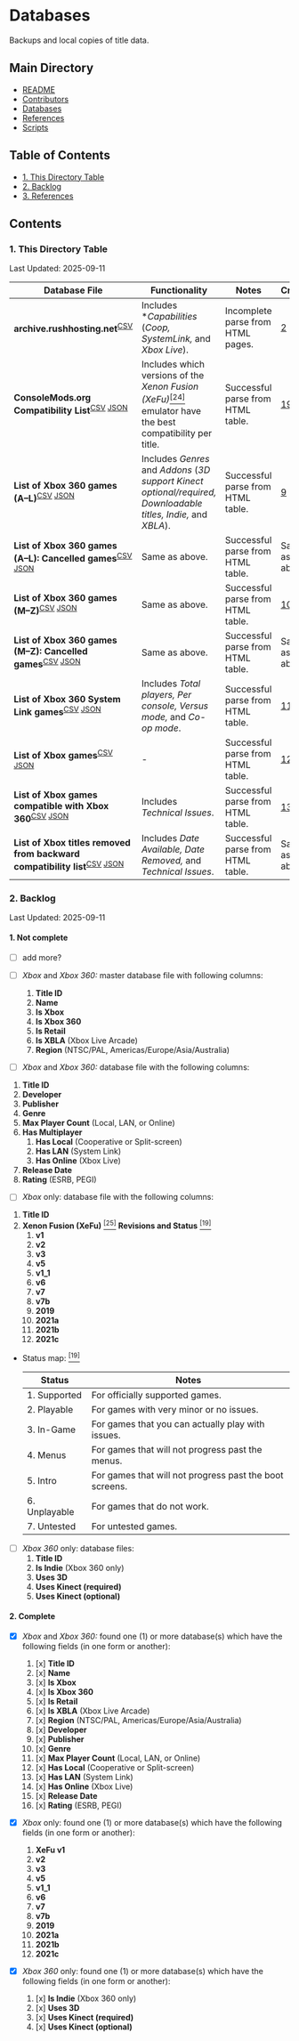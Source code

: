 # Databases
Backups and local copies of title data.

## Main Directory

- [README](../README.md)
- [Contributors](../CONTRIBUTORS.md)
- [Databases](.README.md)
- [References](../REFERENCES.md)
- [Scripts](../scripts/README.md)

## Table of Contents

- [1. This Directory Table](#1-this-directory-table)
- [2. Backlog](#2-backlog)
- [3. References](#3-references)

## Contents

### 1. This Directory Table

Last Updated: 2025-09-11

| Database File | Functionality | Notes | Credits |
| - | - | - | - |
| **archive.rushhosting.net**<sup>[CSV][201]</sup> | Includes **Capabilities* (*Coop, SystemLink,* and *Xbox Live*). | Incomplete parse from HTML pages. | [2](../REFERENCES.md#2) |
| **ConsoleMods.org Compatibility List**<sup>[CSV][101] [JSON][102]</sup> | Includes which versions of the *Xenon Fusion (XeFu)*[<sup>\[24\]</sup>](../REFERENCES.md#24) emulator have the best compatibility per title. | Successful parse from HTML table. | [19](../REFERENCES.md#19) |
| **List of Xbox 360 games (A–L)**<sup>[CSV][301] [JSON][302]</sup> | Includes *Genres* and *Addons* (*3D support Kinect optional/required, Downloadable titles, Indie,* and *XBLA*). | Successful parse from HTML table. | [9](../REFERENCES.md#9) |
| **List of Xbox 360 games (A–L): Cancelled games**<sup>[CSV][311] [JSON][312]</sup> | Same as above. | Successful parse from HTML table. | Same as above. |
| **List of Xbox 360 games (M–Z)**<sup>[CSV][401] [JSON][402]</sup> | Same as above. | Successful parse from HTML table. | [10](../REFERENCES.md#10) |
| **List of Xbox 360 games (M–Z): Cancelled games**<sup>[CSV][411] [JSON][412]</sup> | Same as above. | Successful parse from HTML table. | Same as above. |
| **List of Xbox 360 System Link games**<sup>[CSV][501] [JSON][502]</sup> | Includes *Total players, Per console, Versus mode,* and *Co-op mode*. | Successful parse from HTML table. | [11](../REFERENCES.md#11) |
| **List of Xbox games**<sup>[CSV][601] [JSON][602]</sup> | - | Successful parse from HTML table. | [12](../REFERENCES.md#12) |
| **List of Xbox games compatible with Xbox 360**<sup>[CSV][701] [JSON][702]</sup> | Includes *Technical Issues*. | Successful parse from HTML table. | [13](../REFERENCES.md#13) |
| **List of Xbox titles removed from backward compatibility list**<sup>[CSV][711] [JSON][712]</sup> | Includes *Date Available, Date Removed,* and *Technical Issues*. | Successful parse from HTML table. | Same as above. |

[101]: ./csv/consolemods.org_xbox_360_original_xbox_games_compatibility_list.csv
[102]: ./json/consolemods.org_xbox_360_original_xbox_games_compatibility_list.json

[201]: ./csv/archive.rushhosting.net_xbox_360_title_id_list.csv

[301]: ./csv/wikipedia.org_xbox_360_games_a-l_table_1.csv
[302]: ./json/wikipedia.org_xbox_360_games_a-l_table_1.json
[311]: ./csv/wikipedia.org_xbox_360_games_a-l_table_2.csv
[312]: ./json/wikipedia.org_xbox_360_games_a-l_table_2.json

[401]: ./csv/wikipedia.org_xbox_360_games_m-z_table_1.csv
[402]: ./json/wikipedia.org_xbox_360_games_m-z_table_1.json
[411]: ./csv/wikipedia.org_xbox_360_games_m-z_table_2.csv
[412]: ./json/wikipedia.org_xbox_360_games_m-z_table_2.json

[501]: ./csv/wikipedia.org_xbox_360_system_link_games_table_1.csv
[502]: ./json/wikipedia.org_xbox_360_system_link_games_table_1.json

[601]: ./csv/wikipedia.org_xbox_games_table_1.csv
[602]: ./json/wikipedia.org_xbox_games_table_1.json

[701]: ./csv/wikipedia.org_xbox_games_compatible_with_xbox_360_table_1.csv
[702]: ./json/wikipedia.org_xbox_games_compatible_with_xbox_360_table_1.json
[711]: ./csv/wikipedia.org_xbox_games_compatible_with_xbox_360_table_2.csv
[712]: ./json/wikipedia.org_xbox_games_compatible_with_xbox_360_table_2.json

### 2. Backlog

Last Updated: 2025-09-11

#### 1. Not complete

- [ ] add more?

- [ ] *Xbox* and *Xbox 360:* master database file with following columns:
	1. **Title ID**
	2. **Name**
	3. **Is Xbox**
	4. **Is Xbox 360**
	5. **Is Retail**
	6. **Is XBLA** (Xbox Live Arcade)
	7. **Region** (NTSC/PAL, Americas/Europe/Asia/Australia)

- [ ]  *Xbox* and *Xbox 360:* database file with the following columns:
1. **Title ID**
2. **Developer**
3. **Publisher**
4. **Genre**
5. **Max Player Count** (Local, LAN, or Online)
6. **Has Multiplayer**
	1. **Has Local** (Cooperative or Split-screen)
	2. **Has LAN** (System Link)
	3. **Has Online** (Xbox Live)
7. **Release Date**
8. **Rating** (ESRB, PEGI)

- [ ] *Xbox* only: database file with the following columns:
1. **Title ID**
2. **Xenon Fusion (XeFu)** [<sup>\[25\]</sup>](../REFERENCES.md#25) **Revisions and Status** [<sup>\[19\]</sup>](../REFERENCES.md#19)
	1. **v1**
	2. **v2**
	3. **v3**
	4. **v5**
	5. **v1_1**
	6. **v6**
	7. **v7**
	8. **v7b**
	9. **2019**
	10. **2021a**
	11. **2021b**
	12. **2021c**

  - Status map: [<sup>\[19\]</sup>](../REFERENCES.md#19)

    | Status | Notes |
    | - | - |
    | 1. Supported  | For officially supported games. |
    | 2. Playable   | For games with very minor or no issues. |
    | 3. In-Game    | For games that you can actually play with issues. |
    | 4. Menus      | For games that will not progress past the menus. |
    | 5. Intro      | For games that will not progress past the boot screens. |
    | 6. Unplayable | For games that do not work. |
    | 7. Untested   | For untested games. |

- [ ] *Xbox 360* only: database files:
	1. **Title ID**
	2. **Is Indie** (Xbox 360 only)
	3. **Uses 3D**
	4. **Uses Kinect (required)**
	5. **Uses Kinect (optional)**

#### 2. Complete

- [x] *Xbox* and *Xbox 360:* found one (1) or more database(s) which have the following fields (in one form or another):
	1.  [x] **Title ID**
	2.  [x] **Name**
	3.  [x] **Is Xbox**
	4.  [x] **Is Xbox 360**
	5.  [x] **Is Retail**
	6.  [x] **Is XBLA** (Xbox Live Arcade)
	7.  [x] **Region** (NTSC/PAL, Americas/Europe/Asia/Australia)
	8.  [x] **Developer**
	9.  [x] **Publisher**
	10. [x] **Genre**
	11. [x] **Max Player Count** (Local, LAN, or Online)
	12. [x] **Has Local** (Cooperative or Split-screen)
	13. [x] **Has LAN** (System Link)
	14. [x] **Has Online** (Xbox Live)
	15. [x] **Release Date**
	16. [x] **Rating** (ESRB, PEGI)

- [x] *Xbox* only: found one (1) or more database(s) which have the following fields (in one form or another):
	1. **XeFu v1**
	2. **v2**
	3. **v3**
	4. **v5**
	5. **v1_1**
	6. **v6**
	7. **v7**
	8. **v7b**
	9. **2019**
	10. **2021a**
	11. **2021b**
	12. **2021c**

- [x] *Xbox 360* only: found one (1) or more database(s) which have the following fields (in one form or another):
	1. [x] **Is Indie** (Xbox 360 only)
	2. [x] **Uses 3D**
	3. [x] **Uses Kinect (required)**
	4. [x] **Uses Kinect (optional)**